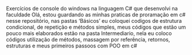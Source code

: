  Exercícios de console do windows na linguagem C# que desenvolvi na faculdade Olá, estou guardando as minhas praticas de proramação em c# nesse repositório, nas pastas ‘Básicos’ eu coloquei codigos de estrutura condicional, de repetição e métodos simples, meus códigos que estão um pouco mais elaborados estão na pasta Intermediario, nela eu coloco códigos utilização de métodos, massagem por referência, retornos, estruturas e meus primeiros passoos com POO em c# 
